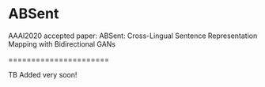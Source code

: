 # ABSent
AAAI2020 accepted paper: ABSent: Cross-Lingual Sentence Representation Mapping with Bidirectional GANs

======================

TB Added very soon!
